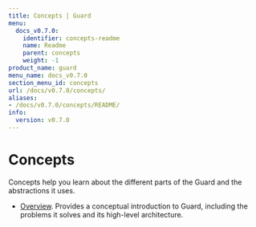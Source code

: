 ```yaml
---
title: Concepts | Guard
menu:
  docs_v0.7.0:
    identifier: concepts-readme
    name: Readme
    parent: concepts
    weight: -1
product_name: guard
menu_name: docs_v0.7.0
section_menu_id: concepts
url: /docs/v0.7.0/concepts/
aliases:
- /docs/v0.7.0/concepts/README/
info:
  version: v0.7.0
---
```


# Concepts

Concepts help you learn about the different parts of the Guard and the abstractions it uses.

- [Overview](/docs/v0.7.0/concepts/overview). Provides a conceptual introduction to Guard, including the problems it solves and its high-level architecture.
